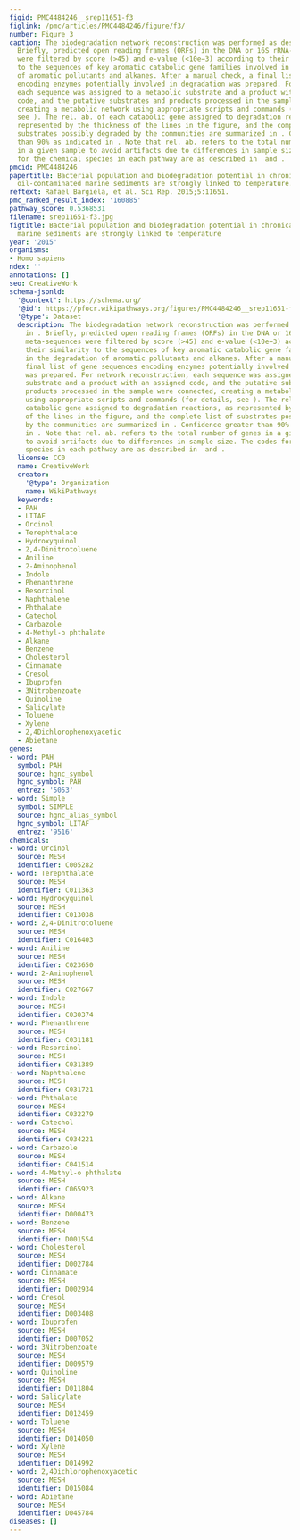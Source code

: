 ```yaml
---
figid: PMC4484246__srep11651-f3
figlink: /pmc/articles/PMC4484246/figure/f3/
number: Figure 3
caption: The biodegradation network reconstruction was performed as described in .
  Briefly, predicted open reading frames (ORFs) in the DNA or 16S rRNA-derived meta-sequences
  were filtered by score (>45) and e-value (<10e−3) according to their similarity
  to the sequences of key aromatic catabolic gene families involved in the degradation
  of aromatic pollutants and alkanes. After a manual check, a final list of gene sequences
  encoding enzymes potentially involved in degradation was prepared. For network reconstruction,
  each sequence was assigned to a metabolic substrate and a product with an assigned
  code, and the putative substrates and products processed in the sample were connected,
  creating a metabolic network using appropriate scripts and commands (for details,
  see ). The rel. ab. of each catabolic gene assigned to degradation reactions, as
  represented by the thickness of the lines in the figure, and the complete list of
  substrates possibly degraded by the communities are summarized in . Confidence greater
  than 90% as indicated in . Note that rel. ab. refers to the total number of genes
  in a given sample to avoid artifacts due to differences in sample size. The codes
  for the chemical species in each pathway are as described in  and .
pmcid: PMC4484246
papertitle: Bacterial population and biodegradation potential in chronically crude
  oil-contaminated marine sediments are strongly linked to temperature.
reftext: Rafael Bargiela, et al. Sci Rep. 2015;5:11651.
pmc_ranked_result_index: '160885'
pathway_score: 0.5368531
filename: srep11651-f3.jpg
figtitle: Bacterial population and biodegradation potential in chronically crude oil-contaminated
  marine sediments are strongly linked to temperature
year: '2015'
organisms:
- Homo sapiens
ndex: ''
annotations: []
seo: CreativeWork
schema-jsonld:
  '@context': https://schema.org/
  '@id': https://pfocr.wikipathways.org/figures/PMC4484246__srep11651-f3.html
  '@type': Dataset
  description: The biodegradation network reconstruction was performed as described
    in . Briefly, predicted open reading frames (ORFs) in the DNA or 16S rRNA-derived
    meta-sequences were filtered by score (>45) and e-value (<10e−3) according to
    their similarity to the sequences of key aromatic catabolic gene families involved
    in the degradation of aromatic pollutants and alkanes. After a manual check, a
    final list of gene sequences encoding enzymes potentially involved in degradation
    was prepared. For network reconstruction, each sequence was assigned to a metabolic
    substrate and a product with an assigned code, and the putative substrates and
    products processed in the sample were connected, creating a metabolic network
    using appropriate scripts and commands (for details, see ). The rel. ab. of each
    catabolic gene assigned to degradation reactions, as represented by the thickness
    of the lines in the figure, and the complete list of substrates possibly degraded
    by the communities are summarized in . Confidence greater than 90% as indicated
    in . Note that rel. ab. refers to the total number of genes in a given sample
    to avoid artifacts due to differences in sample size. The codes for the chemical
    species in each pathway are as described in  and .
  license: CC0
  name: CreativeWork
  creator:
    '@type': Organization
    name: WikiPathways
  keywords:
  - PAH
  - LITAF
  - Orcinol
  - Terephthalate
  - Hydroxyquinol
  - 2,4-Dinitrotoluene
  - Aniline
  - 2-Aminophenol
  - Indole
  - Phenanthrene
  - Resorcinol
  - Naphthalene
  - Phthalate
  - Catechol
  - Carbazole
  - 4-Methyl-o phthalate
  - Alkane
  - Benzene
  - Cholesterol
  - Cinnamate
  - Cresol
  - Ibuprofen
  - 3Nitrobenzoate
  - Quinoline
  - Salicylate
  - Toluene
  - Xylene
  - 2,4Dichlorophenoxyacetic
  - Abietane
genes:
- word: PAH
  symbol: PAH
  source: hgnc_symbol
  hgnc_symbol: PAH
  entrez: '5053'
- word: Simple
  symbol: SIMPLE
  source: hgnc_alias_symbol
  hgnc_symbol: LITAF
  entrez: '9516'
chemicals:
- word: Orcinol
  source: MESH
  identifier: C005282
- word: Terephthalate
  source: MESH
  identifier: C011363
- word: Hydroxyquinol
  source: MESH
  identifier: C013038
- word: 2,4-Dinitrotoluene
  source: MESH
  identifier: C016403
- word: Aniline
  source: MESH
  identifier: C023650
- word: 2-Aminophenol
  source: MESH
  identifier: C027667
- word: Indole
  source: MESH
  identifier: C030374
- word: Phenanthrene
  source: MESH
  identifier: C031181
- word: Resorcinol
  source: MESH
  identifier: C031389
- word: Naphthalene
  source: MESH
  identifier: C031721
- word: Phthalate
  source: MESH
  identifier: C032279
- word: Catechol
  source: MESH
  identifier: C034221
- word: Carbazole
  source: MESH
  identifier: C041514
- word: 4-Methyl-o phthalate
  source: MESH
  identifier: C065923
- word: Alkane
  source: MESH
  identifier: D000473
- word: Benzene
  source: MESH
  identifier: D001554
- word: Cholesterol
  source: MESH
  identifier: D002784
- word: Cinnamate
  source: MESH
  identifier: D002934
- word: Cresol
  source: MESH
  identifier: D003408
- word: Ibuprofen
  source: MESH
  identifier: D007052
- word: 3Nitrobenzoate
  source: MESH
  identifier: D009579
- word: Quinoline
  source: MESH
  identifier: D011804
- word: Salicylate
  source: MESH
  identifier: D012459
- word: Toluene
  source: MESH
  identifier: D014050
- word: Xylene
  source: MESH
  identifier: D014992
- word: 2,4Dichlorophenoxyacetic
  source: MESH
  identifier: D015084
- word: Abietane
  source: MESH
  identifier: D045784
diseases: []
---
```

